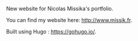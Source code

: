 New website for Nicolas Missika's portfolio.

You can find my website here: http://www.missik.fr.

Built using Hugo : https://gohugo.io/.
